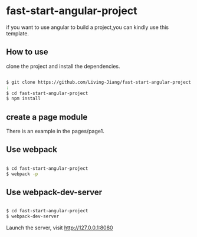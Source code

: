 # fast-start-angular-project
if you want to use angular to build a project,you can kindly use this template.

## How to use

clone the project and install the dependencies.

```bash

$ git clone https://github.com/Living-Jiang/fast-start-angular-project.git
:
$ cd fast-start-angular-project
$ npm install
```
## create a page module

There is an example in the pages/page1.

## Use webpack 

```bash

$ cd fast-start-angular-project
$ webpack -p

```

## Use webpack-dev-server
```bash

$ cd fast-start-angular-project
$ webpack-dev-server

```
Launch the server, visit http://127.0.0.1:8080


